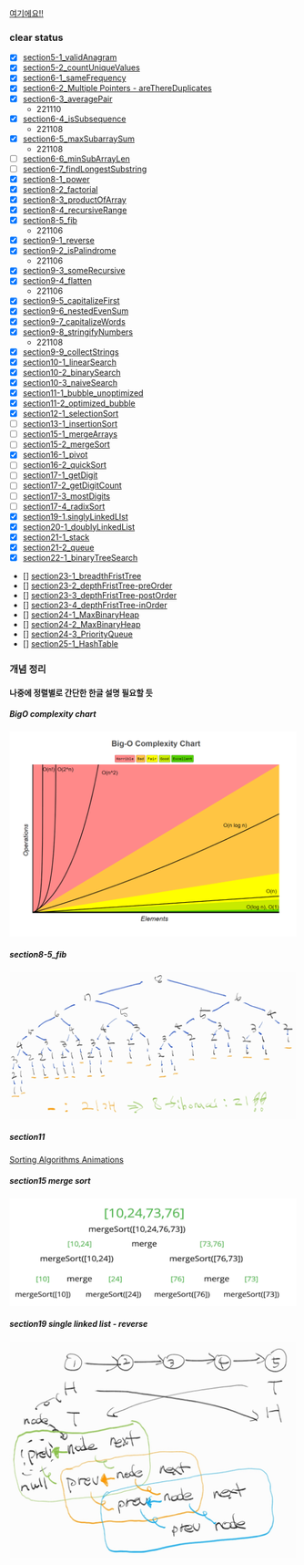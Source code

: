 [여기에요!!](https://github.com/KihyunLim/coding-test/blob/master/udemy/status.md)

### clear status

- [x] [section5-1_validAnagram](./section5-1_validAnagram.js)
- [x] [section5-2_countUniqueValues](./section5-2_countUniqueValues.js)
- [x] [section6-1_sameFrequency](./section6-1_sameFrequency.js)
- [x] [section6-2_Multiple Pointers - areThereDuplicates](./section6-2_Multiple%20Pointers%20-%20areThereDuplicates.js)
- [x] [section6-3_averagePair](./section6-3_averagePair.js)
  - 221110
- [x] [section6-4_isSubsequence](./section6-4_isSubsequence.js)
  - 221108
- [x] [section6-5_maxSubarraySum](./section6-5_maxSubarraySum.js)
  - 221108
- [ ] [section6-6_minSubArrayLen](./section6-6_minSubArrayLen.js)
- [ ] [section6-7_findLongestSubstring](./section6-7_findLongestSubstring.js)
- [x] [section8-1_power](./section8-1_power.js)
- [x] [section8-2_factorial](./section8-2_factorial.js)
- [x] [section8-3_productOfArray](./section8-3_productOfArray.js)
- [x] [section8-4_recursiveRange](./section8-4_recursiveRange.js)
- [x] [section8-5_fib](./section8-5_fib.js)
  - 221106
- [x] [section9-1_reverse](./section9-1_reverse.js)
- [x] [section9-2_isPalindrome](./section9-2_isPalindrome.js)
  - 221106
- [x] [section9-3_someRecursive](./section9-3_someRecursive.js)
- [x] [section9-4_flatten](./section9-4_flatten.js)
  - 221106
- [x] [section9-5_capitalizeFirst](./section9-5_capitalizeFirst.js)
- [x] [section9-6_nestedEvenSum](./section9-6_nestedEvenSum.js)
- [x] [section9-7_capitalizeWords](./section9-7_capitalizeWords.js)
- [x] [section9-8_stringifyNumbers](./section9-8_stringifyNumbers.js)
  - 221108
- [x] [section9-9_collectStrings](./section9-9_collectStrings.js)
- [x] [section10-1_linearSearch](./section10-1_linearSearch.js)
- [x] [section10-2_binarySearch](./section10-2_binarySearch.js)
- [x] [section10-3_naiveSearch](./section10-3_naiveSearch.js)
- [x] [section11-1_bubble_unoptimized](./section11-1_bubble_unoptimized.js)
- [x] [section11-2_optimized_bubble](./section11-2_optimized_bubble.js)
- [x] [section12-1_selectionSort](./section12-1_selectionSort.js)
- [ ] [section13-1_insertionSort](./section13-1_insertionSort.js)
- [ ] [section15-1_mergeArrays](./section15-1_mergeArrays.js)
- [ ] [section15-2_mergeSort](./section15-2_mergeSort.js)
- [x] [section16-1_pivot](./section16-1_pivot.js)
- [ ] [section16-2_quickSort](./section16-2_quickSort.js)
- [ ] [section17-1_getDigit](./section17-1_getDigit.js)
- [ ] [section17-2_getDigitCount](./section17-2_getDigitCount.js)
- [ ] [section17-3_mostDigits](./section17-3_mostDigits.js)
- [ ] [section17-4_radixSort](./section17-4_radixSort.js)
- [x] [section19-1.singlyLinkedLIst](./section19-1.singlyLinkedLIst.js)
- [x] [section20-1_doublyLinkedList](./section20-1_doublyLinkedList.js)
- [x] [section21-1_stack](./section21-1_stack.js)
- [x] [section21-2_queue](./section21-2_queue.js)
- [x] [section22-1_binaryTreeSearch](./section22-1_binaryTreeSearch.js)
- [] [section23-1_breadthFristTree](./section23-1_breadthFristTree.js)
- [] [section23-2_depthFristTree-preOrder](./section23-2_depthFristTree-preOrder.js)
- [] [section23-3_depthFristTree-postOrder](./section23-3_depthFristTree-postOrder.js)
- [] [section23-4_depthFristTree-inOrder](./section23-4_depthFristTree-inOrder.js)
- [] [section24-1_MaxBinaryHeap](./section24-1_MaxBinaryHeap.js)
- [] [section24-2_MaxBinaryHeap](./section24-2_MaxBinaryHeap.js)
- [] [section24-3_PriorityQueue](./section24-3_PriorityQueue.js)
- [] [section25-1_HashTable](./section25-1_HashTable.js)

### 개념 정리
#### 나중에 정렬별로 간단한 한글 설명 필요할 듯
##### BigO complexity chart
![BigO 복잡도 차트](./etc/bigO%20complexity%20chart.png)
##### section8-5_fib
![피보나치 예시](./etc/fib.jpg)
##### section11
[Sorting Algorithms Animations](https://www.toptal.com/developers/sorting-algorithms)
##### section15 merge sort
![합병정렬 예시](./etc/mergesort.png)
##### section19 single linked list - reverse
![단일 연결 리스트 reverse 예시](./etc/single%20linked%20list%20reverse.jpg)
